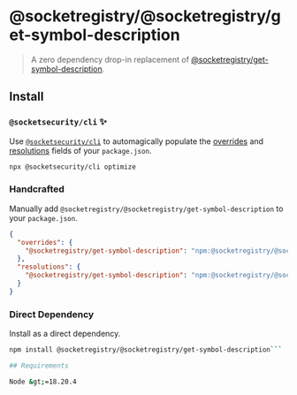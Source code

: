 # @socketregistry/@socketregistry/get-symbol-description

> A zero dependency drop-in replacement of
> [@socketregistry/get-symbol-description](https://www.npmjs.com/package/@socketregistry/get-symbol-description).

## Install

### `@socketsecurity/cli` :sparkles:

Use [`@socketsecurity/cli`](https://www.npmjs.com/package/@socketsecurity/cli)
to automagically populate the
[overrides](https://docs.npmjs.com/cli/v9/configuring-npm/package-json#overrides)
and [resolutions](https://yarnpkg.com/configuration/manifest#resolutions) fields
of your `package.json`.

```sh
npx @socketsecurity/cli optimize
```

### Handcrafted

Manually add `@socketregistry/@socketregistry/get-symbol-description` to your
`package.json`.

```json
{
  "overrides": {
    "@socketregistry/get-symbol-description": "npm:@socketregistry/@socketregistry/get-symbol-description@^1"
  },
  "resolutions": {
    "@socketregistry/get-symbol-description": "npm:@socketregistry/@socketregistry/get-symbol-description@^1"
  }
}
```

### Direct Dependency

Install as a direct dependency.

````sh
npm install @socketregistry/@socketregistry/get-symbol-description```

## Requirements

Node &gt;=18.20.4
````
